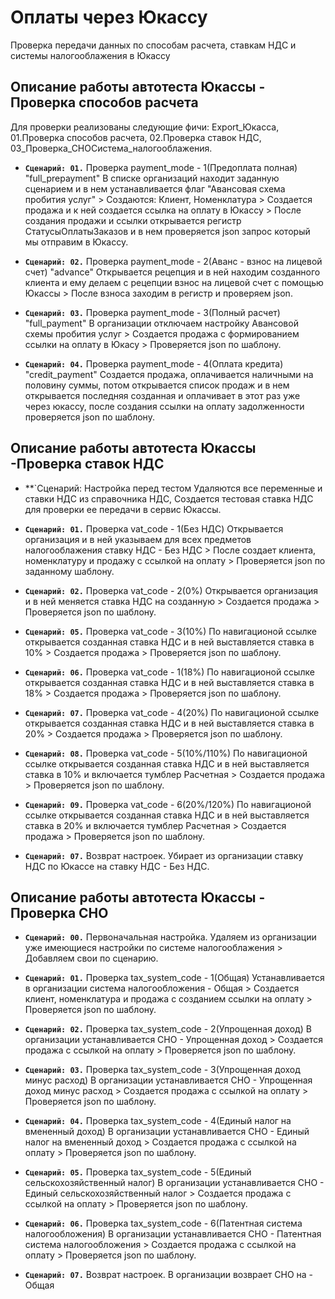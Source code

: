 # Оплаты через Юкассу

Проверка передачи данных по способам расчета, ставкам НДС и системы налогооблажения в Юкассу

## Описание работы автотеста Юкассы - Проверка способов расчета

Для проверки реализованы следующие фичи: Export_Юкасса, 01.Проверка способов расчета, 02.Проверка ставок НДС, 03_Проверка_СНОСистема_налогооблажения.

- **`Сценарий: 01.`** Проверка payment_mode - 1(Предоплата полная) "full_prepayment"
В списке организаций находит заданную сценарием и в нем устанавливается флаг "Авансовая схема пробития услуг" > Создаются: Клиент, Номенклатура > Создается продажа и к ней создается ссылка на оплату в Юкассу > После создания продажи и ссылки открывается регистр СтатусыОплатыЗаказов и в нем проверяется json запрос который мы отправим в Юкассу.

- **`Сценарий: 02.`** Проверка payment_mode - 2(Аванс - взнос на лицевой счет) "advance"
Открывается рецепция и в ней находим созданного клиента и ему делаем с рецепции взнос на лицевой счет с помощью Юкассы > После взноса заходим в регистр и проверяем json.

- **`Сценарий: 03.`** Проверка payment_mode - 3(Полный расчет) "full_payment"
В организации отключаем настройку Авансовой схемы пробития услуг > Создается продажа с формированием ссылки на оплату в Юкасу > Проверяется json по шаблону.

- **`Сценарий: 04.`** Проверка payment_mode - 4(Оплата кредита) "credit_payment"
Создается продажа, оплачивается наличными на половину суммы, потом открывается список продаж и в нем открывается последняя созданная и оплачивает в этот раз уже через юкассу, после создания ссылки на оплату задолженности проверяется json по шаблону.

## Описание работы автотеста Юкассы -Проверка ставок НДС

- **`Сценарий: Настройка перед тестом
Удаляются все переменные и ставки НДС из справочника НДС, Создается тестовая ставка НДС для проверки ее передачи в сервис Юкассы.

- **`Сценарий: 01.`** Проверка vat_code - 1(Без НДС)
Открывается организация и в ней указываем для всех предметов налогооблажения ставку НДС - Без НДС > После создает клиента, номенклатуру и продажу с ссылкой на оплату > Проверяется json по заданному шаблону.

- **`Сценарий: 02.`** Проверка vat_code - 2(0%)
Открывается организация и в ней меняется ставка НДС на созданную > Создается продажа > Проверяется json по шаблону.

- **`Сценарий: 05.`** Проверка vat_code - 3(10%)
По навигационой ссылке открывается созданная ставка НДС и в ней выставляется ставка в 10% > Создается продажа > Проверяется json по шаблону.

- **`Сценарий: 06.`** Проверка vat_code - 1(18%)
По навигационой ссылке открывается созданная ставка НДС и в ней выставляется ставка в 18% > Создается продажа > Проверяется json по шаблону.

- **`Сценарий: 07.`** Проверка vat_code - 4(20%)
По навигационой ссылке открывается созданная ставка НДС и в ней выставляется ставка в 20% > Создается продажа > Проверяется json по шаблону.

- **`Сценарий: 08.`** Проверка vat_code - 5(10%/110%)
По навигационой ссылке открывается созданная ставка НДС и в ней выставляется ставка в 10% и включается тумблер Расчетная > Создается продажа > Проверяется json по шаблону.

- **`Сценарий: 09.`** Проверка vat_code - 6(20%/120%)
По навигационой ссылке открывается созданная ставка НДС и в ней выставляется ставка в 20% и включается тумблер Расчетная > Создается продажа > Проверяется json по шаблону.

- **`Сценарий: 07.`** Возврат настроек.
Убирает из организации ставку НДС по Юкассе на ставку НДС - Без НДС.

## Описание работы автотеста Юкассы - Проверка СНО

- **`Сценарий: 00.`** Первоначальная настройка.
Удаляем из организации уже имеющиеся настройки по системе налогооблажения > Добавляем свои по сценарию.

- **`Сценарий: 01.`** Проверка tax_system_code - 1(Общая)
Устанавливается в организации система налогообложения - Общая > Создается клиент, номенклатура и продажа с созданием ссылки на оплату > Проверяется json по шаблону.

- **`Сценарий: 02.`** Проверка tax_system_code - 2(Упрощенная доход)
В организации устанавливается СНО - Упрощенная доход > Создается продажа с ссылкой на оплату > Проверяется json по шаблону.

- **`Сценарий: 03.`** Проверка tax_system_code - 3(Упрощенная доход минус расход)
В организации устанавливается СНО - Упрощенная доход минус расход > Создается продажа с ссылкой на оплату > Проверяется json по шаблону.

- **`Сценарий: 04.`** Проверка tax_system_code - 4(Единый налог на вмененный доход)
В организации устанавливается СНО - Единый налог на вмененный доход > Создается продажа с ссылкой на оплату > Проверяется json по шаблону.

- **`Сценарий: 05.`** Проверка tax_system_code - 5(Единый сельскохозяйственный налог)
В организации устанавливается СНО - Единый сельскохозяйственный налог > Создается продажа с ссылкой на оплату > Проверяется json по шаблону.

- **`Сценарий: 06.`** Проверка tax_system_code - 6(Патентная система налогообложения)
В организации устанавливается СНО - Патентная система налогообложения > Создается продажа с ссылкой на оплату > Проверяется json по шаблону.

- **`Сценарий: 07.`** Возврат настроек.
В организации возврает СНО на - Общая